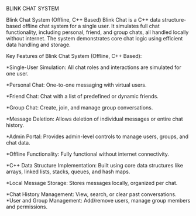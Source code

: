 BLINK CHAT SYSTEM

Blink Chat System (Offline, C++ Based)  Blink Chat is a C++ data structure-based offline chat system for a single user. It simulates full chat functionality, including personal, friend, and group chats, all handled locally without internet. The system demonstrates core chat logic using efficient data handling and storage.

Key Features of Blink Chat System (Offline, C++ Based):

*Single-User Simulation: All chat roles and interactions are simulated for one user.

*Personal Chat: One-to-one messaging with virtual users.

*Friend Chat: Chat with a list of predefined or dynamic friends.

*Group Chat: Create, join, and manage group conversations.

*Message Deletion: Allows deletion of individual messages or entire chat history.

*Admin Portal: Provides admin-level controls to manage users, groups, and chat data.

*Offline Functionality: Fully functional without internet connectivity.

*C++ Data Structure Implementation: Built using core data structures like arrays, linked lists, stacks, queues, and hash maps.

*Local Message Storage: Stores messages locally, organized per chat.

*Chat History Management: View, search, or clear past conversations.
*User and Group Management: Add/remove users, manage group members and permissions.
